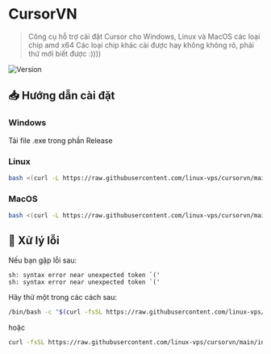 # CursorVN

> Công cụ hỗ trợ cài đặt Cursor cho Windows, Linux và MacOS các loại chip amd x64
> Các loại chip khác cài được hay không không rõ, phải thử mới biết được :))))

![Version](https://img.shields.io/badge/version-0.0.1-blue.svg)

## 📥 Hướng dẫn cài đặt

### Windows
Tải file .exe trong phần Release

### Linux
```bash
bash <(curl -L https://raw.githubusercontent.com/linux-vps/cursorvn/main/install.linux.sh)
```

### MacOS
```bash
bash <(curl -L https://raw.githubusercontent.com/linux-vps/cursorvn/main/install.macos.sh)
```

## 🔧 Xử lý lỗi

Nếu bạn gặp lỗi sau:
```
sh: syntax error near unexpected token `('
sh: syntax error near unexpected token `('
```

Hãy thử một trong các cách sau:

```bash
/bin/bash -c "$(curl -fsSL https://raw.githubusercontent.com/linux-vps/cursorvn/main/install.macos.sh)"
```

hoặc

```bash
curl -fsSL https://raw.githubusercontent.com/linux-vps/cursorvn/main/install.macos.sh | bash
```

